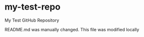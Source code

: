 # my-test-repo
My Test GitHub Repository

README.md was manually changed.  This file was modified locally

